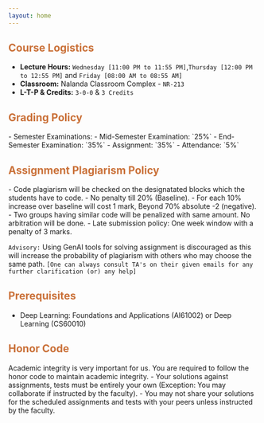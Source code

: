 ```yaml
---
layout: home
---
```

<h2 style="color: #ca7139;"><b>Course Logistics</b></h2>

- **Lecture Hours:** `Wednesday [11:00 PM to 11:55 PM]`,`Thursday [12:00 PM to 12:55 PM]` and `Friday [08:00 AM to 08:55 AM]`
- **Classroom:** Nalanda Classroom Complex - `NR-213`
- **L-T-P & Credits:** `3-0-0` & `3 Credits`


<h2 style="color: #ca7139;"><b>Grading Policy</b></h2>
- Semester Examinations:
    - Mid-Semester Examination: `25%`
    - End-Semester Examination: `35%`
- Assignment: `35%`
- Attendance: `5%`

<h2 style="color: #ca7139;"><b>Assignment Plagiarism Policy</b></h2>
- Code plagiarism will be checked on the designatated blocks which the students have to code.
- No penalty till 20% (Baseline).
- For each 10% increase over baseline will cost 1 mark, Beyond 70% absolute -2 (negative).
- Two groups having similar code will be penalized with same amount. No arbitration will be done.
- Late submission policy: One week window with a penalty of 3 marks.

`Advisory:` Using GenAI tools for solving assignment is discouraged as this will increase the probability of plagiarism with others who may choose the same path. `[One can always consult TA's on their given emails for any further clarification (or) any help]`

<h2 style="color: #ca7139;"><b>Prerequisites</b></h2>

- Deep Learning: Foundations and Applications (AI61002) or Deep Learning (CS60010)

<h2 style="color: #ca7139;"><b>Honor Code</b></h2>
Academic integrity is very important for us. You are required to follow the honor code to maintain academic integrity.
- Your solutions against assignments, tests must be entirely your own (Exception: You may collaborate if instructed by the faculty).
- You may not share your solutions for the scheduled assignments and tests with your peers unless instructed by the faculty.
